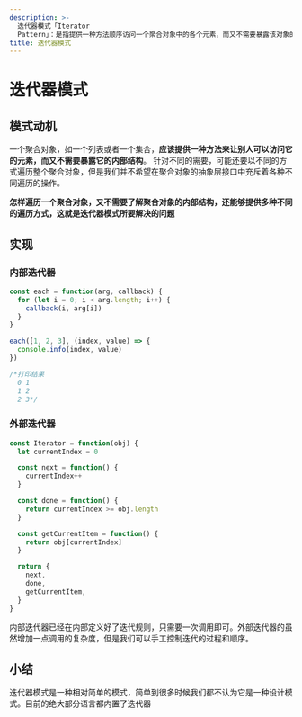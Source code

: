 ```yaml
---
description: >-
  迭代器模式「Iterator
  Pattern」：是指提供一种方法顺序访问一个聚合对象中的各个元素，而又不需要暴露该对象的内部表示。迭代器模式可以把迭代的过程从业务逻辑中分离出来，在使用迭代器模式之后，即使不关心对象的内部构造，也可以按顺序访问其中的每个元素
title: 迭代器模式
---
```


# 迭代器模式

## 模式动机

一个聚合对象，如一个列表或者一个集合，**应该提供一种方法来让别人可以访问它的元素，而又不需要暴露它的内部结构**。 针对不同的需要，可能还要以不同的方式遍历整个聚合对象，但是我们并不希望在聚合对象的抽象层接口中充斥着各种不同遍历的操作。

**怎样遍历一个聚合对象，又不需要了解聚合对象的内部结构，还能够提供多种不同的遍历方式，这就是迭代器模式所要解决的问题**

## 实现

### 内部迭代器

```javascript
const each = function(arg, callback) {
  for (let i = 0; i < arg.length; i++) {
    callback(i, arg[i])
  }
}

each([1, 2, 3], (index, value) => {
  console.info(index, value)
})

/*打印结果
  0 1
  1 2
  2 3*/
```

### 外部迭代器

```javascript
const Iterator = function(obj) {
  let currentIndex = 0

  const next = function() {
    currentIndex++
  }

  const done = function() {
    return currentIndex >= obj.length
  }

  const getCurrentItem = function() {
    return obj[currentIndex]
  }

  return {
    next,
    done,
    getCurrentItem,
  }
}
```

内部迭代器已经在内部定义好了迭代规则，只需要一次调用即可。外部迭代器的虽然增加一点调用的复杂度，但是我们可以手工控制迭代的过程和顺序。

## 小结

迭代器模式是一种相对简单的模式，简单到很多时候我们都不认为它是一种设计模式。目前的绝大部分语言都内置了迭代器
